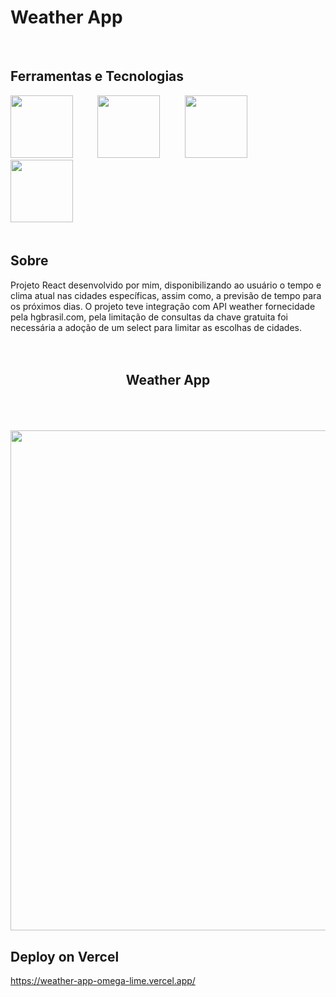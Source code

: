 # Weather App

<br>

## Ferramentas e Tecnologias
<div >
     <img src="https://cdn.jsdelivr.net/gh/devicons/devicon@latest/icons/react/react-original-wordmark.svg" width= 100 height= 100/>&nbsp;&nbsp;&nbsp;&nbsp;&nbsp;&nbsp;&nbsp;&nbsp;&nbsp;
      <img src="https://cdn.jsdelivr.net/gh/devicons/devicon@latest/icons/tailwindcss/tailwindcss-original.svg" width= 100 height= 100/>&nbsp;&nbsp;&nbsp;&nbsp;&nbsp;&nbsp;&nbsp;&nbsp;&nbsp;
      <img src="https://cdn.jsdelivr.net/gh/devicons/devicon@latest/icons/typescript/typescript-original.svg" width= 100 height= 100/>&nbsp;&nbsp;&nbsp;&nbsp;&nbsp;&nbsp;&nbsp;&nbsp;&nbsp;
      <img src="https://cdn.jsdelivr.net/gh/devicons/devicon@latest/icons/nextjs/nextjs-original.svg" width= 100 height= 100/>&nbsp;&nbsp;&nbsp;&nbsp;&nbsp;&nbsp;&nbsp;&nbsp;&nbsp;
  

            
          
</div>

<br>

## Sobre
Projeto React desenvolvido por mim, disponibilizando ao usuário o tempo e clima atual nas cidades específicas, assim como, a previsão de tempo para os próximos dias. O projeto teve integração com API weather fornecidade pela hgbrasil.com, pela limitação de consultas da chave gratuita foi necessária a adoção de um select para limitar as escolhas de cidades.
<br>
<br>
<br>

<div align = "center">
      <h2 align="center"> Weather App </h2>
      <br>
      <br>
      <br>
      <img src="https://github.com/user-attachments/assets/92330dd1-65a0-4e53-b07f-bbdee70330f1" width= "800"/>
</div>

## Deploy on Vercel
https://weather-app-omega-lime.vercel.app/

